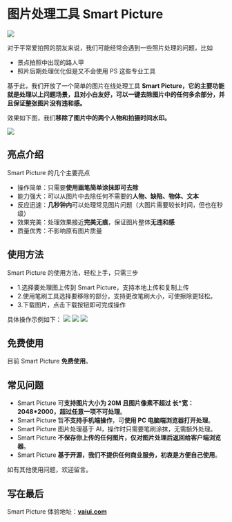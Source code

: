 
# 图片处理工具 Smart Picture

![](https://p.ipic.vip/1d2jt7.png)

对于平常爱拍照的朋友来说，我们可能经常会遇到一些照片处理的问题，比如
- 景点拍照中出现的路人甲
- 照片后期处理优化但是又不会使用 PS 这些专业工具

基于此，我们开放了一个简单的图片在线处理工具 **Smart Picture，它的主要功能就是处理以上问题场景，且对小白友好，可以一键去除图片中的任何多余部分，并且保证整张图片没有违和感。**

效果如下图，我们**移除了图片中的两个人物和拍摄时间水印。**

![](https://p.ipic.vip/1chb86.jpg)

## 亮点介绍
Smart Picture 的几个主要亮点
- 操作简单：只需要**使用画笔简单涂抹即可去除**
- 能力强大：可以从图片中去除任何不需要的**人物、缺陷、物体、文本**
- 反应迅速：**几秒钟内**可以处理常见图片问题（大图片需要较长时间，但也在秒级）
- 效果完美：处理效果接近**完美无痕**，保证图片整体**无违和感**
- 质量优秀：不影响原有图片质量

## 使用方法
Smart Picture 的使用方法，轻松上手，只需三步

- 1.选择要处理图上传到 Smart Picture，支持本地上传和复制上传
- 2.使用笔刷工具选择要移除的部分，支持更改笔刷大小，可使擦除更轻松。
- 3.下载图片，点击下载按钮即可完成操作


具体操作示例如下：
![](https://p.ipic.vip/woepwp.png)
![](https://p.ipic.vip/l7plmt.png)
![](https://p.ipic.vip/l6vvq6.png)

## 免费使用
目前 Smart Picture **免费使用**。

## 常见问题
- Smart Picture 可**支持图片大小为 20M 且图片像素不超过 长\*宽：2048*2000，超过任意一项不可处理**。
- Smart Picture 暂**不支持手机端操作**，可**使用 PC 电脑端浏览器打开处理**。
- Smart Picture 图片处理基于 AI，操作时只需要笔刷涂抹，无需额外处理。
- Smart Picture **不保存你上传的任何图片，仅对图片处理后返回给客户端浏览器**。
- Smart Picture **基于开源，我们不提供任何商业服务，初衷是方便自己使用**。

如有其他使用问题，欢迎留言。

## 写在最后
Smart Picture 体验地址：**[vaiui.com](https://vaiui.com)**
